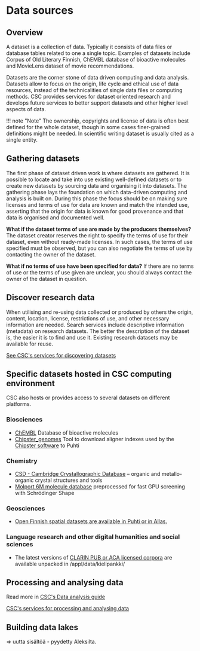 # Data sources

<a name="header1"></a>
## Overview

A dataset is a collection of data. Typically it consists of data files or database tables related to one a single topic. Examples of datasets include Corpus of Old Literary Finnish, ChEMBL database of bioactive molecules and MovieLens dataset of movie recommendations.

Datasets are the corner stone of data driven computing and data analysis. Datasets allow to focus on the origin, life cycle and ethical use of data resources, instead of the technicalities of single data files or computing methods. CSC provides services for dataset oriented research and develops future services to better support datasets and other higher level aspects of data.

!!! note "Note"
    The ownership, copyrights and license of data is often best defined for the whole dataset, though in some cases finer-grained definitions might be needed. In scientific writing dataset is usually cited as a single entity.

<a name="header2"></a>
## Gathering datasets

The first phase of dataset driven work is where datasets are gathered. It is possible to locate and take into use existing well-defined datasets or to create new datasets by sourcing data and organising it into datasets. The gathering phase lays the foundation on which data-driven computing and analysis is built on. During this phase the focus should be on making sure licenses and terms of use for data are known and match the intended use, asserting that the origin for data is known for good provenance and that data is organised and documented well.

**What if the dataset terms of use are made by the producers themselves?**
The dataset creator reserves the right to specify the terms of use for their dataset, even without ready-made licenses. In such cases, the terms of use specified must be observed, but you can also negotiate the terms of use by contacting the owner of the dataset.

**What if no terms of use have been specified for data?**
If there are no terms of use or the terms of use given are unclear, you should always contact the owner of the dataset in question.

<a name="header3"></a>
## Discover research data

When utilising and re-using data collected or produced by others the origin, content, location, license, restrictions of use, and other necessary information are needed. Search services include descriptive information (metadata) on research datasets. The better the description of the dataset is, the easier it is to find and use it. Existing research datasets may be available for reuse.

[See CSC's services for discovering datasets](https://research.csc.fi/service-catalog#open)

<a name="header4"></a>
## Specific datasets hosted in CSC computing environment

CSC also hosts or provides access to several datasets on different platforms.

### Biosciences

 - [ChEMBL](../../apps/chembl.md) Database of bioactive molecules
 - [Chipster_genomes](../../apps/chipster_genomes.md) Tool to download aligner indexes used by the [Chipster software](https://chipster.csc.fi/index.shtml) to Puhti

### Chemistry

 - [CSD - Cambridge Crystallographic Database](../../apps/csd.md) – organic and metallo-organic crystal structures and tools
 - [Molport 6M molecule database](../../support/tutorials/gpu-shape.md) preprocessed for fast GPU screening with Schrödinger Shape

### Geosciences

 - [Open Finnish spatial datasets are available in Puhti or in Allas.](spatial-data-in-csc-computing-env.md)

### Language research and other digital humanities and social sciences

 - The latest versions of [CLARIN PUB or ACA licensed corpora](https://www.kielipankki.fi/corpora/) are available unpacked in /appl/data/kielipankki/

<a name="header5"></a>

## Processing and analysing data
Read more in [CSC's Data analysis guide](../../support/tutorials/da-guide.md)

[CSC's services for processing and analysing data](https://research.csc.fi/en/service-catalog#compute)

<a name="header6"></a>

## Building data lakes
=> uutta sisältöä - pyydetty Aleksilta.
